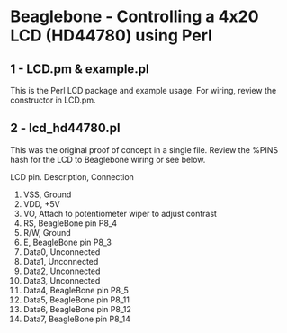 Beaglebone - Controlling a 4x20 LCD (HD44780) using Perl
==========

1 - LCD.pm & example.pl
-------------
This is the Perl LCD package and example usage.  For wiring, review the constructor in LCD.pm.


2 - lcd_hd44780.pl
-------------
This was the original proof of concept in a single file.  Review the %PINS hash for the LCD to 
Beaglebone wiring or see below. 


  LCD pin. Description, Connection

  1. VSS, Ground
  2. VDD, +5V
  3. VO, Attach to potentiometer wiper to adjust contrast
  4. RS, BeagleBone pin P8_4
  5. R/W, Ground
  6. E, BeagleBone pin P8_3
  7. Data0, Unconnected
  8. Data1, Unconnected
  9. Data2, Unconnected
  10. Data3, Unconnected
  11. Data4, BeagleBone pin P8_5
  12. Data5, BeagleBone pin P8_11
  13. Data6, BeagleBone pin P8_12
  14. Data7, BeagleBone pin P8_14

